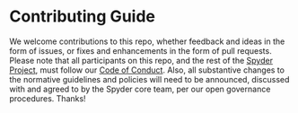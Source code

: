 # Contributing Guide

We welcome contributions to this repo, whether feedback and ideas in the form of issues, or fixes and enhancements in the form of pull requests.
Please note that all participants on this repo, and the rest of the [Spyder Project](https://github.com/spyder-ide), must follow our [Code of Conduct](https://github.com/spyder-ide/governance-and-guidelines/blob/main/code_of_conduct.md).
Also, all substantive changes to the normative guidelines and policies will need to be announced, discussed with and agreed to by the Spyder core team, per our open governance procedures.
Thanks!
